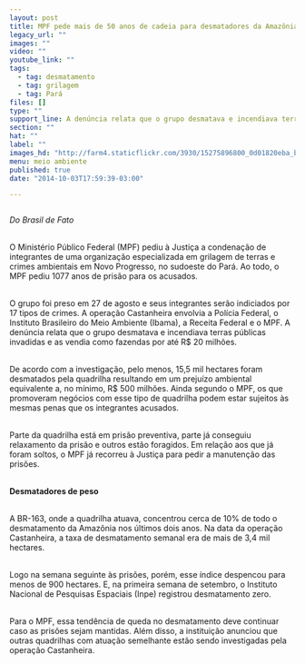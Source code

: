 ```yaml
---
layout: post
title: MPF pede mais de 50 anos de cadeia para desmatadores da Amazônia
legacy_url: ""
images: ""
video: ""
youtube_link: ""
tags:
  - tag: desmatamento
  - tag: grilagem
  - tag: Pará
files: []
type: ""
support_line: A denúncia relata que o grupo desmatava e incendiava terras públicas invadidas e as vendia como fazendas por até R$ 20 milhões.
section: ""
hat: ""
label: ""
images_hd: "http://farm4.staticflickr.com/3930/15275896800_0d01820eba_b.jpg"
menu: meio ambiente
published: true
date: "2014-10-03T17:59:39-03:00"

---
```

<p><img alt="" src="http://farm4.staticflickr.com/3930/15275896800_0d01820eba_b.jpg" /></p>

<p><em>Do Brasil de Fato</em></p>

<p><br />
O Minist&eacute;rio P&uacute;blico Federal (MPF) pediu &agrave; Justi&ccedil;a a condena&ccedil;&atilde;o de integrantes de uma organiza&ccedil;&atilde;o especializada em grilagem de terras e crimes ambientais em Novo Progresso, no sudoeste do Par&aacute;. Ao todo, o MPF pediu 1077 anos de pris&atilde;o para os acusados.</p>

<p><br />
O grupo foi preso em 27 de agosto e seus integrantes ser&atilde;o indiciados por 17 tipos de crimes. A opera&ccedil;&atilde;o Castanheira envolvia a Pol&iacute;cia Federal, o Instituto Brasileiro do Meio Ambiente (Ibama), a Receita Federal e o MPF. A den&uacute;ncia relata que o grupo desmatava e incendiava terras p&uacute;blicas invadidas e as vendia como fazendas por at&eacute; R$ 20 milh&otilde;es.</p>

<p><br />
De acordo com a investiga&ccedil;&atilde;o, pelo menos, 15,5 mil hectares foram desmatados pela quadrilha resultando em um preju&iacute;zo ambiental equivalente a, no m&iacute;nimo, R$ 500 milh&otilde;es. Ainda segundo o MPF, os que promoveram neg&oacute;cios com esse tipo de quadrilha podem estar sujeitos &agrave;s mesmas penas que os integrantes acusados.</p>

<p><br />
Parte da quadrilha est&aacute; em pris&atilde;o preventiva, parte j&aacute; conseguiu relaxamento da pris&atilde;o e outros est&atilde;o foragidos. Em rela&ccedil;&atilde;o aos que j&aacute; foram soltos, o MPF j&aacute; recorreu &agrave; Justi&ccedil;a para pedir a manuten&ccedil;&atilde;o das pris&otilde;es.</p>

<p><br />
<strong>Desmatadores de peso&nbsp;</strong></p>

<p><br />
A BR-163, onde a quadrilha atuava, concentrou cerca de 10% de todo o desmatamento da Amaz&ocirc;nia nos &uacute;ltimos dois anos. Na data da opera&ccedil;&atilde;o Castanheira, a taxa de desmatamento semanal era de mais de 3,4 mil hectares.</p>

<p><br />
Logo na semana seguinte &agrave;s pris&otilde;es, por&eacute;m, esse &iacute;ndice despencou para menos de 900 hectares. E, na primeira semana de setembro, o Instituto Nacional de Pesquisas Espaciais (Inpe) registrou desmatamento zero.</p>

<p><br />
Para o MPF, essa tend&ecirc;ncia de queda no desmatamento deve continuar caso as pris&otilde;es sejam mantidas. Al&eacute;m disso, a institui&ccedil;&atilde;o anunciou que outras quadrilhas com atua&ccedil;&atilde;o semelhante est&atilde;o sendo investigadas pela opera&ccedil;&atilde;o Castanheira.</p>
